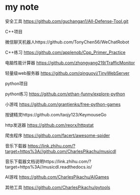 # my note
安全工具
https://github.com/guchangan1/All-Defense-Tool.git

C++项目

微信聊天机器人https://github.com/TonyChen56/WeChatRobot

C++练习 https://github.com/applenob/Cpp_Primer_Practice

电脑性能计算器 https://github.com/zhongyang219/TrafficMonitor

轻量级web服务器 https://github.com/qinguoyi/TinyWebServer

python项目

python练习 https://github.com/ethan-funny/explore-python

小游戏 https://github.com/grantjenks/free-python-games

按键精灵https://github.com/taojy123/KeymouseGo

http发送器 https://github.com/reorx/httpstat

爬虫程序 https://github.com/facert/awesome-spider

音乐下载器 https://link.zhihu.com/?target=https%3A//github.com/CharlesPikachu/musicdl

音乐下载器文档说明https://link.zhihu.com/?target=https%3A//musicdl.readthedocs.io/

AI游戏 https://github.com/CharlesPikachu/AIGames

其他工具 https://github.com/CharlesPikachu/pytools
